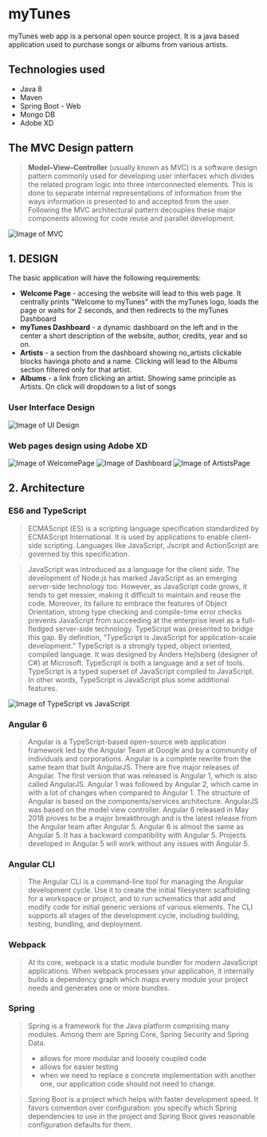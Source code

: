 # myTunes
myTunes web app is a personal open source project. It is a java based application used to purchase songs or albums from various artists.

## Technologies used
* Java 8
* Maven
* Spring Boot - Web
* Mongo DB
* Adobe XD

## The MVC Design pattern
><b>Model–View–Controller</b> (usually known as MVC) is a software design pattern commonly used for developing user interfaces which divides the related program logic into three interconnected elements. This is done to separate internal representations of information from the ways information is presented to and accepted from the user. Following the MVC architectural pattern decouples these major components allowing for code reuse and parallel development.

![Image of MVC](https://i.imgur.com/90JjzgO.png)

## 1. DESIGN
The basic application will have the following requirements:
* <b>Welcome Page</b> - accesing the website will lead to this web page. It centrally prints "Welcome to myTunes" with the myTunes logo, loads the page or waits for 2 seconds, and then redirects to the myTunes Dashboard
* <b>myTunes Dashboard</b> - a dynamic dashboard on the left and in the center a short description of the website, author, credits, year and so on.
* <b>Artists</b> - a section from the dashboard showing no_artists clickable blocks havinga photo and a name. Clicking will lead to the Albums section filtered only for that artist.
* <b>Albums</b> - a link from clicking an artist. Showing same principle as Artists. On click will dropdown to a list of songs

### User Interface Design
![Image of UI Design](https://raw.githubusercontent.com/WebToLearn/fx-trading-app/master/Week_03/Exercise/Img/Assets-VD.png)

### Web pages design using Adobe XD
![Image of WelcomePage](https://i.imgur.com/Y7UhtEK.png)
![Image of Dashboard](https://i.imgur.com/615HGUA.png)
![Image of ArtistsPage](https://i.imgur.com/qNPuxn4.png)

## 2. Architecture

### ES6 and TypeScript
>ECMAScript (ES) is a scripting language specification standardized by ECMAScript International. It is used by applications to enable client-side scripting. Languages like JavaScript, Jscript and ActionScript are governed by this specification.

>JavaScript was introduced as a language for the client side. The development of Node.js has marked JavaScript as an emerging server-side technology too. However, as JavaScript code grows, it tends to get messier, making it difficult to maintain and reuse the code. Moreover, its failure to embrace the features of Object Orientation, strong type checking and compile-time error checks prevents JavaScript from succeeding at the enterprise level as a full-fledged server-side technology. TypeScript was presented to bridge this gap.
>By definition, “TypeScript is JavaScript for application-scale development.” TypeScript is a strongly typed, object oriented, compiled language. It was designed by Anders Hejlsberg (designer of C#) at Microsoft. TypeScript is both a language and a set of tools. TypeScript is a typed superset of JavaScript compiled to JavaScript. In other words, TypeScript is JavaScript plus some additional features.

![Image of TypeScript vs JavaScript](https://www.tutorialspoint.com/typescript/images/typescript_figure.jpg)

### Angular 6
>Angular is a TypeScript-based open-source web application framework led by the Angular Team at Google and by a community of individuals and corporations. Angular is a complete rewrite from the same team that built AngularJS. 
>There are five major releases of Angular. The first version that was released is Angular 1, which is also called AngularJS. Angular 1 was followed by Angular 2, which came in with a lot of changes when compared to Angular 1.
>The structure of Angular is based on the components/services architecture. AngularJS was based on the model view controller. Angular 6 released in May 2018 proves to be a major breakthrough and is the latest release from the Angular team after Angular 5.
>Angular 6 is almost the same as Angular 5. It has a backward compatibility with Angular 5. Projects developed in Angular 5 will work without any issues with Angular 5.

### Angular CLI

>The Angular CLI is a command-line tool for managing the Angular development cycle. Use it to create the initial filesystem scaffolding for a workspace or project, and to run schematics that add and modify code for initial generic versions of various elements. The CLI supports all stages of the development cycle, including building, testing, bundling, and deployment.

### Webpack

>At its core, webpack is a static module bundler for modern JavaScript applications. When webpack processes your application, it internally builds a dependency graph which maps every module your project needs and generates one or more bundles.

### Spring

>Spring is a framework for the Java platform comprising many modules. Among them are Spring Core, Spring Security and Spring Data.
>* allows for more modular and loosely coupled code
>* allows for easier testing
>* when we need to replace a concrete implementation with another one, our application code should not need to change.

>Spring Boot is a project which helps with faster development speed. It favors convention over configuration: you specify which Spring dependencies to use in the project and Spring Boot gives reasonable configuration defaults for them.
